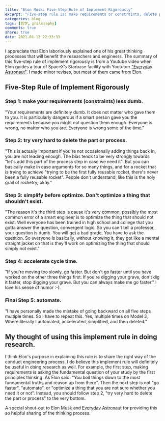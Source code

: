 ```yaml
---
title: "Elon Musk: Five-Step Rule of Implement Rigorously"
excerpt: "Five-step rule is: make requirements or constraints; delete part or process; simplify before optimize; accelerate cycle time; and finally automate."
categories: blog
tags: [哲学, philosophy]
comments: true
share: true
date: 2021-08-12 22:33:33
---
```


I appreciate that Elon laboriously explained one of his great thinking processes that will benefit the researchers and engineers. The summary of this five-step rule of implement rigorously is from a Youtube video when Elon guides a tour of SpaceX’s Starbase facility with Youtuber ["Everyday Astronaut"](https://www.youtube.com/watch?v=t705r8ICkRw). I made minor revises, but most of them came from Elon.

## Five-Step Rule of Implement Rigorously

### Step 1: make your requirements (constraints) less dumb. 

"Your requirements are definitely dumb. It does not matter who gave them to you. It is particularly dangerous if a smart person gave you the requirements because you might not question them enough. Everyone is wrong, no matter who you are. Everyone is wrong some of the time."

### Step 2: try very hard to delete the part or process. 

"This is actually important if you're not occasionally adding things back in, you are not leading enough. The bias tends to be very strongly towards "let's add this part of the process step in case we need it". But you can basically make in case arguments for so many things, and for a rocket that is trying to achieve "trying to be the first fully reusable rocket, there's never been a fully reusable rocket". People don't understand, like this is the holy grail of rocketry, okay."

### Step 3: simplify before optimize. Don't optimize a thing that shouldn't exist. 

"The reason it's the third step is cause it's very common, possibly the most common error of a smart engineer is to optimize the thing that should not exist. Well everyone has been trained in high school and college that you gotta answer the question, convergent logic. So you can't tell a professor, your question is dumb. You will get a bad grade. You have to ask the question. So everyone is basically, without knowing it, they got like a mental straight jacket on that is they'll work on optimizing the thing that should simply not exist."

### Step 4: accelerate cycle time. 

"If you're moving too slowly, go faster. But don't go faster until you have worked on the other three things first. If you're digging your grave, don't dig it faster, stop digging your grave. But you can always make me go faster." I love his sense of humor :-).

### Final Step 5: automate. 

"I have personally made the mistake of going backward on all five steps multiple times. So I have to repeat this. Yes, multiple times on Model 3, Where literally I automated, accelerated, simplified, and then deleted." 

## My thought of using this implement rule in doing research. 

I think Elon's purpose in explaining this rule is to share the right way of the conduct engineering process. I do believe this implement rule will definitely be useful in doing research as well. For example, the first step, making requirements is asking the fundamental question of your study by the first principles thinking. As Elon said: "You boil things down to the most fundamental truths and reason up from there". Then the next step is not "go faster", "automate", or "optimize a thing that you are not sure whether you need it or not". Instead, you should follow step 2, "try very hard to delete the part or process" to the very bottom. 

A special shout-out to Elon Musk and [Everyday Astronaut](https://www.youtube.com/watch?v=t705r8ICkRw) for providing this so helpful sharing of the thinking process. 